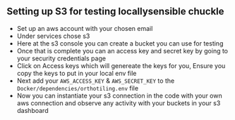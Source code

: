 ## Setting up S3 for testing locallysensible chuckle

* Set up an aws account with your chosen email
* Under services chose s3
* Here at the s3 console you can create a bucket you can use for testing
* Once that is complete you can an access key and secret key by going to your security credentials page
* Click on Access keys which will genereate the keys for you, Ensure you copy the keys to put in your local env file
* Next add your `AWS_ACCESS_KEY` & `AWS_SECRET_KEY` to the `Docker/dependencies/orthotiling.env` file
* Now you can instantiate your s3 connection in the code with your own aws connection and observe any activity with your buckets in your s3 dashboard
